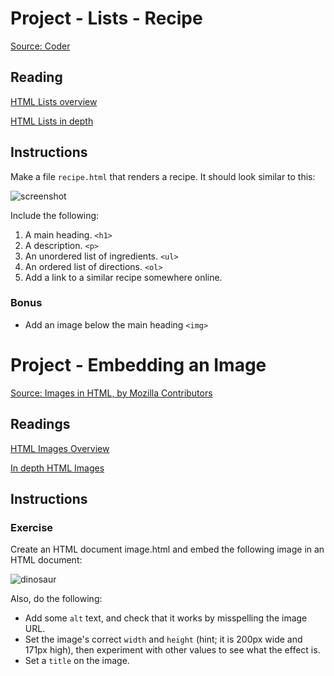 # Project - Lists - Recipe

[Source: Coder](https://googlecreativelab.github.io/coder-projects/projects/perfect_recipe/)

## Reading

[HTML Lists overview](http://htmldog.com/guides/html/beginner/lists/)

[HTML Lists in depth](https://www.w3schools.com/html/html_lists.asp)

## Instructions

Make a file `recipe.html` that renders a recipe. It should look similar to this:

![screenshot](assets/screenshot.png)

Include the following:

1. A main heading. `<h1>`
2. A description. `<p>`
3. An unordered list of ingredients. `<ul>`
4. An ordered list of directions. `<ol>`
5. Add a link to a similar recipe somewhere online.

### Bonus

* Add an image below the main heading `<img>`


# Project - Embedding an Image

[Source: Images in HTML, by Mozilla Contributors](https://developer.mozilla.org/en-US/docs/Learn/HTML/Multimedia_and_embedding/Images_in_HTML)

## Readings

[HTML Images Overview](http://htmldog.com/guides/html/beginner/images/)

[In depth HTML Images](https://www.w3schools.com/html/html_images.asp)

## Instructions

### Exercise

Create an HTML document image.html and embed the following image in an HTML document:

![dinosaur](assets/image.jpg)

Also, do the following:

* Add some `alt` text, and check that it works by misspelling the image URL.
* Set the image's correct `width` and `height` (hint; it is 200px wide and 171px high), then experiment with other values to see what the effect is.
* Set a `title` on the image.
